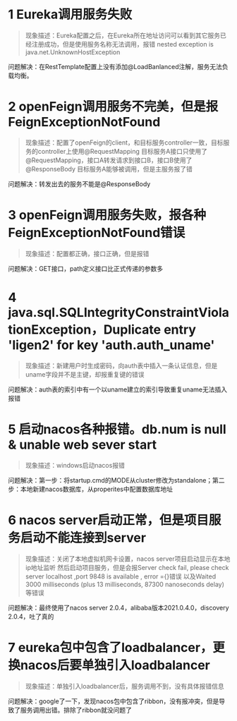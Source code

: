 # 1 Eureka调用服务失败
> 现象描述：Eureka配置之后，在Eureka所在地址访问可以看到其它服务已经注册成功，但是使用服务名称无法调用，报错
> nested exception is java.net.UnknownHostException
>
问题解决：在RestTemplate配置上没有添加@LoadBanlanced注解，服务无法负载均衡。

# 2 openFeign调用服务不完美，但是报FeignExceptionNotFound
> 现象描述：配置了openFeign的client，和目标服务controller一致，目标服务的controller上使用@RequestMapping
> 目标服务A接口只使用了@RequestMapping，接口A转发请求到接口B，接口B使用了@ResponseBody
> 目标服务A能够被调用，但是主服务报了错
> 
问题解决：转发出去的服务不能是@ResponseBody

# 3 openFeign调用服务失败，报各种FeignExceptionNotFound错误
> 现象描述：配置都正确，接口正确，但是报错
> 
问题解决：GET接口，path定义接口比正式传递的参数多

# 4 java.sql.SQLIntegrityConstraintViolationException，Duplicate entry 'ligen2' for key 'auth.auth_uname'
> 现象描述：新建用户时生成密码，向auth表中插入一条认证信息，但是uname字段并不是主键，却报重复键的错误
> 
问题解决：auth表的索引中有一个以uname建立的索引导致重复uname无法插入报错

# 5 启动nacos各种报错。db.num is null & unable web sever start
> 现象描述：windows启动nacos报错
> 
问题解决：第一步：将startup.cmd的MODE从cluster修改为standalone；第二步：本地新建nacos数据库，从properites中配置数据库地址

# 6 nacos server启动正常，但是项目服务启动不能连接到server
> 现象描述：关闭了本地虚拟机网卡设置，nacos server项目启动显示在本地ip地址监听
> 然后启动项目服务，但是会报Server check fail, please check server localhost ,port 9848 is available , error ={}错误
> 以及Waited 3000 milliseconds (plus 13 milliseconds, 87300 nanoseconds delay)等错误
> 
问题解决：最终使用了nacos server 2.0.4，alibaba版本2021.0.4.0，discovery 2.0.4，吐了真的

# 7 eureka包中包含了loadbalancer，更换nacos后要单独引入loadbalancer
> 现象描述：单独引入loadbalancer后，服务调用不到，没有具体报错信息
> 
问题解决：google了一下，发现nacos包中包含了ribbon，没有报冲突，但是导致了服务调用出错。排除了ribbon就没问题了